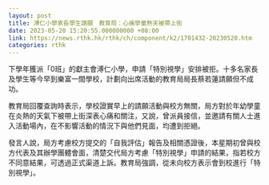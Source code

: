 ```yaml
---
layout: post
title: 溥仁小學家長學生請願　教育局：心痛學童熱天被帶上街
date: 2023-05-20 15:20:55.000000000 +08:00
link: https://news.rthk.hk/rthk/ch/component/k2/1701432-20230520.htm
categories: rthk
---
```


下學年獲派「0班」的獻主會溥仁小學，申請「特別視學」安排被拒。十多名家長及學生等今早到樂富一間學校，計劃向出席活動的教育局局長蔡若蓮請願但不成功。

教育局回覆查詢時表示，學校證實早上的請願活動與校方無關，局方對於年幼學童在炎熱的天氣下被帶上街深表心痛和關注，又說，曾派員接信，並邀請有關人士進入活動場內，在不影響活動的情況下與他們見面，均遭到拒絕。

發言人說，局方考慮校方提交的「自我評估」報告及相關憑證後，本星期初曾與校方代表及其辦學團體會面，清楚交代局方考慮「特別視學」申請的結果，指若校方不同意結果，可透過正式渠道上訴。教育局強調，從未向校方表示會到校進行「特別視學」。
